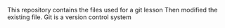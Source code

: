 
This repository contains the files used for a git lesson
Then modified the existing file.
Git is a version control system 

